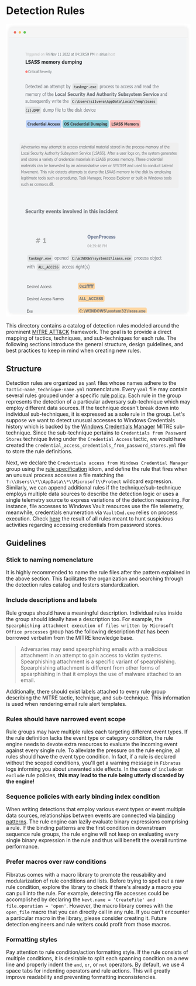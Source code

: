 # Detection Rules

<p align="center" >
  <a href="https://www.fibratus.io" >
    <img width="600px" height="800px" src="rule-alert.png" alt="Email rule alert">
  </a>
</p>

This directory contains a catalog of detection rules modeled around the prominent [MITRE ATT&CK](https://attack.mitre.org/) framework. The goal is to provide a direct mapping of tactics, techniques, and sub-techniques for each rule. The following sections introduce the general structure, design guidelines, and best practices to keep in mind when creating new rules.

## Structure

Detection rules are organized as `yaml` files whose names adhere to the `tactic-name_technique-name.yml` nomenclature. Every `yaml` file may contain several rules grouped under a specific [rule policy](https://www.fibratus.io/#/filters/rules). Each rule in the group represents the detection of a particular adversary sub-technique which may employ different data sources. If the technique doesn't break down into individual sub-techniques, it is expressed as a sole rule in the group. Let's suppose we want to detect unusual accesses to Windows Credentials history which is backed by the [Windows Credentials Manager](https://attack.mitre.org/techniques/T1555/004/) MITRE sub-technique. Since the sub-technique pertains to `Credentials from Password Stores` technique living under the `Credential Access` tactic, we would have created the `credential_access_credentials_from_password_stores.yml` file to store the rule definitions.

Next, we declare the `Credentials access from Windows Credential Manager` group using the [rule specification](https://www.fibratus.io/#/filters/rules?id=defining-rules) idiom, and define the rule that fires when an unusual process accesses a file matching the `?:\\Users\\*\\AppData\\*\\Microsoft\\Protect` wildcard expression. Similarly, we can append additional rules if the technique/sub-technique employs multiple data sources to describe the detection logic or uses a single telemetry source to express variations of the detection reasoning. For instance, file accesses to Windows Vault resources use the file telemetry, meanwhile, credentials enumeration via `VaultCmd.exe` relies on process execution. Check [here](credential_access_credentials_from_password_stores.yml) the result of all rules meant to hunt suspicious activities regarding accessing credentials from password stores.

## Guidelines

### Stick to naming nomenclature

It is highly recommended to name the rule files after the pattern explained in the above section. This facilitates the organization and searching through the detection rules catalog and fosters standardization.

### Include descriptions and labels

Rule groups should have a meaningful description. Individual rules inside the group should ideally have a description too.
For example, the `Spearphishing attachment execution of files written by Microsoft Office processes` group has the following description that has been borrowed verbatim from the MITRE knowledge base. 

> Adversaries may send spearphishing emails with a malicious attachment in an
attempt to gain access to victim systems. Spearphishing attachment is a specific
variant of spearphishing. Spearphishing attachment is different from other forms
of spearphishing in that it employs the use of malware attached to an email.

Additionally, there should exist labels attached to every rule group describing the MITRE tactic, technique, and sub-technique. This information is used when rendering email rule alert templates.

### Rules should have narrowed event scope

Rule groups may have multiple rules each targeting different event types. If the rule definition lacks the event type or category condition, the rule engine needs to devote extra resources to evaluate the incoming event against every single rule. To alleviate the pressure on the rule engine, all rules should
have the event type condition. In fact, if a rule is declared without the scoped conditions, you'll get a warning message in `Fibratus` logs informing you about unwanted side effects. In the case of `include` or `exclude` rule policies, **this may lead to the rule being utterly discarded by the engine!**

### Sequence policies with early binding index condition

When writing detections that employ various event types or event multiple data sources, relationships between events are connected via [binding patterns](https://www.fibratus.io/#/filters/rules?id=stateful-event-tracking). The rule engine can lazily evaluate binary expressions comprising a rule. If the binding patterns are the first condition in downstream sequence rule groups, the rule engine will not keep on evaluating every single binary expression in the rule and thus will benefit the overall runtime performance.

### Prefer macros over raw conditions

Fibratus comes with a macro library to promote the reusability and modularization of rule conditions and lists. Before trying to spell out a raw rule condition, explore the library to check if there's already a macro you can pull into the rule. For example, detecting file accesses could be accomplished by declaring the `kevt.name = 'CreateFile' and file.operation = 'open'`. However, the macro library comes with the `open_file` macro that you can directly call in any rule. If you can't encounter a particular macro in the library, please consider creating it. Future detection engineers and rule writers could profit from those macros.

### Formatting styles

Pay attention to rule condition/action formatting style. If the rule consists of multiple conditions, it is desirable to split each spanning condition on a new line and properly indent the `and`, `or`, or `not` operators. By default, we use 4 space tabs for indenting operators and rule actions. This will greatly improve readability and preventing formatting inconsistencies.
